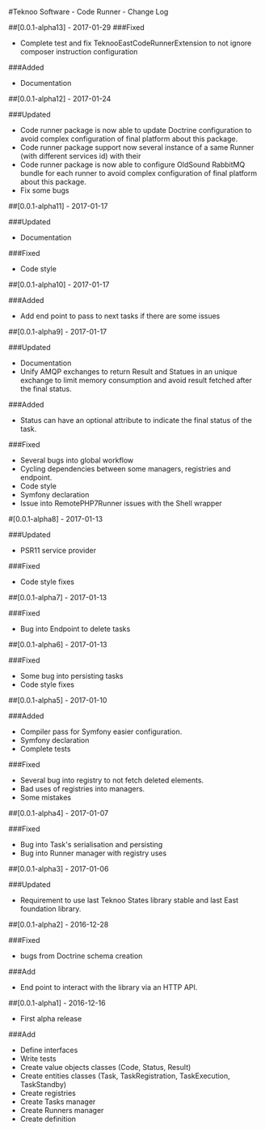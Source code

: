 #Teknoo Software - Code Runner - Change Log

##[0.0.1-alpha13] - 2017-01-29
###Fixed
- Complete test and fix TeknooEastCodeRunnerExtension to not ignore composer instruction configuration 

###Added 
- Documentation

##[0.0.1-alpha12] - 2017-01-24

###Updated
- Code runner package is now able to update Doctrine configuration to avoid complex configuration of final platform
 about this package.
- Code runner package support now several instance of a same Runner (with different services id) with their  
- Code runner package is now able to configure OldSound RabbitMQ bundle for each runner to avoid complex configuration
 of final platform about this package.
- Fix some bugs

##[0.0.1-alpha11] - 2017-01-17

###Updated
- Documentation

###Fixed
- Code style

##[0.0.1-alpha10] - 2017-01-17

###Added 
- Add end point to pass to next tasks if there are some issues

##[0.0.1-alpha9] - 2017-01-17

###Updated
- Documentation
- Unify AMQP exchanges to return Result and Statues in an unique exchange to limit memory
consumption and avoid result fetched after the final status. 

###Added
- Status can have an optional attribute to indicate the final status of the task.

###Fixed
- Several bugs into global workflow
- Cycling dependencies between some managers, registries and endpoint.
- Code style
- Symfony declaration
- Issue into RemotePHP7Runner issues with the Shell wrapper

#[0.0.1-alpha8] - 2017-01-13

###Updated
- PSR11 service provider

###Fixed
- Code style fixes

##[0.0.1-alpha7] - 2017-01-13

###Fixed
- Bug into Endpoint to delete tasks

##[0.0.1-alpha6] - 2017-01-13

###Fixed
- Some bug into persisting tasks
- Code style fixes

##[0.0.1-alpha5] - 2017-01-10

###Added
- Compiler pass for Symfony easier configuration.
- Symfony declaration
- Complete tests

###Fixed
- Several bug into registry to not fetch deleted elements.
- Bad uses of registries into managers.
- Some mistakes

##[0.0.1-alpha4] - 2017-01-07

###Fixed
- Bug into Task's serialisation  and persisting
- Bug into Runner manager with registry uses

##[0.0.1-alpha3] - 2017-01-06

###Updated
- Requirement to use last Teknoo States library stable and last East foundation library.

##[0.0.1-alpha2] - 2016-12-28

###Fixed
- bugs from Doctrine schema creation

###Add
- End point to interact with the library via an HTTP API.

##[0.0.1-alpha1] - 2016-12-16
- First alpha release

###Add
- Define interfaces
- Write tests
- Create value objects classes (Code, Status, Result)
- Create entities classes (Task, TaskRegistration, TaskExecution, TaskStandby)
- Create registries
- Create Tasks manager
- Create Runners manager
- Create definition
